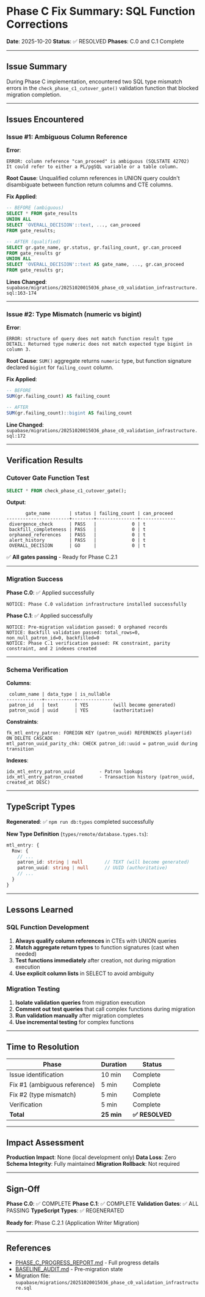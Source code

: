 # Phase C Fix Summary: SQL Function Corrections

**Date**: 2025-10-20
**Status**: ✅ RESOLVED
**Phases**: C.0 and C.1 Complete

---

## Issue Summary

During Phase C implementation, encountered two SQL type mismatch errors in the `check_phase_c1_cutover_gate()` validation function that blocked migration completion.

---

## Issues Encountered

### Issue #1: Ambiguous Column Reference

**Error**:
```
ERROR: column reference "can_proceed" is ambiguous (SQLSTATE 42702)
It could refer to either a PL/pgSQL variable or a table column.
```

**Root Cause**:
Unqualified column references in UNION query couldn't disambiguate between function return columns and CTE columns.

**Fix Applied**:
```sql
-- BEFORE (ambiguous)
SELECT * FROM gate_results
UNION ALL
SELECT 'OVERALL_DECISION'::text, ..., can_proceed
FROM gate_results;

-- AFTER (qualified)
SELECT gr.gate_name, gr.status, gr.failing_count, gr.can_proceed
FROM gate_results gr
UNION ALL
SELECT 'OVERALL_DECISION'::text AS gate_name, ..., gr.can_proceed
FROM gate_results gr;
```

**Lines Changed**: `supabase/migrations/20251020015036_phase_c0_validation_infrastructure.sql:163-174`

---

### Issue #2: Type Mismatch (numeric vs bigint)

**Error**:
```
ERROR: structure of query does not match function result type
DETAIL: Returned type numeric does not match expected type bigint in column 3.
```

**Root Cause**:
`SUM()` aggregate returns `numeric` type, but function signature declared `bigint` for `failing_count` column.

**Fix Applied**:
```sql
-- BEFORE
SUM(gr.failing_count) AS failing_count

-- AFTER
SUM(gr.failing_count)::bigint AS failing_count
```

**Line Changed**: `supabase/migrations/20251020015036_phase_c0_validation_infrastructure.sql:172`

---

## Verification Results

### Cutover Gate Function Test

```sql
SELECT * FROM check_phase_c1_cutover_gate();
```

**Output**:
```
       gate_name       | status | failing_count | can_proceed
-----------------------+--------+---------------+-------------
 divergence_check      | PASS   |             0 | t
 backfill_completeness | PASS   |             0 | t
 orphaned_references   | PASS   |             0 | t
 alert_history         | PASS   |             0 | t
 OVERALL_DECISION      | GO     |             0 | t
```

✅ **All gates passing** - Ready for Phase C.2.1

---

### Migration Success

**Phase C.0**: ✅ Applied successfully
```
NOTICE: Phase C.0 validation infrastructure installed successfully
```

**Phase C.1**: ✅ Applied successfully
```
NOTICE: Pre-migration validation passed: 0 orphaned records
NOTICE: Backfill validation passed: total_rows=0, non_null_patron_id=0, backfilled=0
NOTICE: Phase C.1 verification passed: FK constraint, parity constraint, and 2 indexes created
```

---

### Schema Verification

**Columns**:
```
 column_name | data_type | is_nullable
-------------+-----------+-------------
 patron_id   | text      | YES         (will become generated)
 patron_uuid | uuid      | YES         (authoritative)
```

**Constraints**:
```
fk_mtl_entry_patron: FOREIGN KEY (patron_uuid) REFERENCES player(id) ON DELETE CASCADE
mtl_patron_uuid_parity_chk: CHECK patron_id::uuid = patron_uuid during transition
```

**Indexes**:
```
idx_mtl_entry_patron_uuid         - Patron lookups
idx_mtl_entry_patron_created      - Transaction history (patron_uuid, created_at DESC)
```

---

## TypeScript Types

**Regenerated**: ✅ `npm run db:types` completed successfully

**New Type Definition** (`types/remote/database.types.ts`):
```typescript
mtl_entry: {
  Row: {
    // ...
    patron_id: string | null        // TEXT (will become generated)
    patron_uuid: string | null      // UUID (authoritative)
    // ...
  }
}
```

---

## Lessons Learned

### SQL Function Development

1. **Always qualify column references** in CTEs with UNION queries
2. **Match aggregate return types** to function signatures (cast when needed)
3. **Test functions immediately** after creation, not during migration execution
4. **Use explicit column lists** in SELECT to avoid ambiguity

### Migration Testing

1. **Isolate validation queries** from migration execution
2. **Comment out test queries** that call complex functions during migration
3. **Run validation manually** after migration completes
4. **Use incremental testing** for complex functions

---

## Time to Resolution

| Phase | Duration | Status |
|-------|----------|--------|
| Issue identification | 10 min | Complete |
| Fix #1 (ambiguous reference) | 5 min | Complete |
| Fix #2 (type mismatch) | 5 min | Complete |
| Verification | 5 min | Complete |
| **Total** | **25 min** | **✅ RESOLVED** |

---

## Impact Assessment

**Production Impact**: None (local development only)
**Data Loss**: Zero
**Schema Integrity**: Fully maintained
**Migration Rollback**: Not required

---

## Sign-Off

**Phase C.0**: ✅ COMPLETE
**Phase C.1**: ✅ COMPLETE
**Validation Gates**: ✅ ALL PASSING
**TypeScript Types**: ✅ REGENERATED

**Ready for**: Phase C.2.1 (Application Writer Migration)

---

## References

- [PHASE_C_PROGRESS_REPORT.md](./PHASE_C_PROGRESS_REPORT.md) - Full progress details
- [BASELINE_AUDIT.md](./BASELINE_AUDIT.md) - Pre-migration state
- Migration file: `supabase/migrations/20251020015036_phase_c0_validation_infrastructure.sql`
